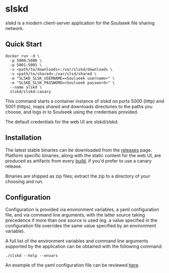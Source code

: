 # slskd

slskd is a modern client-server application for the Soulseek file sharing network.

## Quick Start

```
docker run -d \
  -p 5000:5000 \
  -p 5001:5001 \
  -v <path/to/downloads>:/var/slskd/downloads \
  -v <path/to/shared>:/var/slsd/shared \
  -e "SLSKD_SLSK_USERNAME=<Soulseek username>" \
  -e "SLSKD_SLSK_PASSWORD=<Soulseek password>" \
  --name slskd \
  slskd/slskd:canary
```

This command starts a container instance of slskd on ports 5000 (http) and 5001 (https), maps shared and downloads directories to the paths you choose, and logs in to Soulseek using the credentials provided.

The default credentials for the web UI are slskd/slskd.

## Installation

The latest stable binaries can be downloaded from the [releases](https://github.com/slskd/slskd/releases) page.  Platform specific binaries, along with the static content for the web UI, are produced as artifacts from every [build](https://github.com/slskd/slskd/actions?query=workflow%3ACI), if you'd prefer to use a canary release.

Binaries are shipped as zip files; extract the zip to a directory of your choosing and run.

## Configuration

Configuration is provided via environment variables, a yaml configuration file, and via command line arguments, with the latter source taking precedence if more than one source is used (eg. a value specified in the configuration file overrides the same value specified by an environment variable).

A full list of the environment variables and command line arguments supported by the application can be obtained with the following command:

```
./slskd --help --envars
```

An example of the yaml configuration file can be reviewed [here](https://github.com/slskd/slskd/blob/master/src/slskd/slskd.yml).